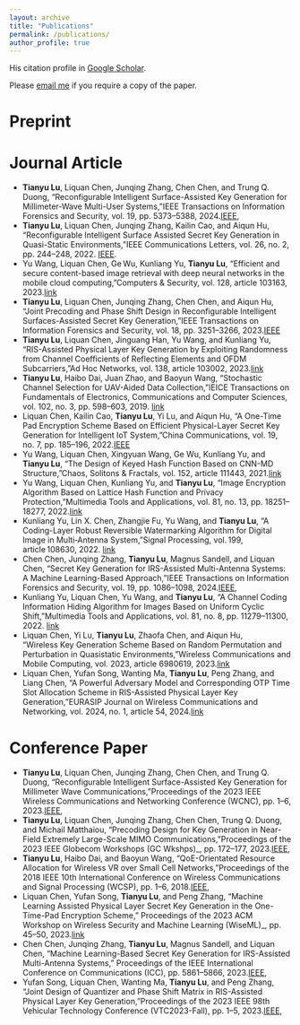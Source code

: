 ```yaml
---
layout: archive
title: "Publications"
permalink: /publications/
author_profile: true
---
```


His citation profile in [Google Scholar](https://scholar.google.com/citations?user=EyknLkwAAAAJ&hl=en).

Please [email me](mailto:t.lu@qub.ac.uk) if you require a copy of the paper.




# Preprint

# Journal Article
* **Tianyu Lu**, Liquan Chen, Junqing Zhang, Chen Chen, and Trung Q. Duong, “Reconfigurable Intelligent Surface-Assisted Key Generation for Millimeter-Wave Multi-User Systems,”IEEE Transactions on Information Forensics and Security, vol. 19, pp. 5373–5388, 2024.[IEEE](https://ieeexplore.ieee.org/document/10520332),  
* **Tianyu Lu**, Liquan Chen, Junqing Zhang, Kailin Cao, and Aiqun Hu, “Reconfigurable Intelligent Surface Assisted Secret Key Generation in Quasi-Static Environments,”IEEE Communications Letters, vol. 26, no. 2, pp. 244–248, 2022. [IEEE](https://ieeexplore.ieee.org/document/9627160).
* Yu Wang, Liquan Chen, Ge Wu, Kunliang Yu, **Tianyu Lu**, “Efficient and secure content-based image retrieval with deep neural networks in the mobile cloud computing,”Computers & Security, vol. 128, article 103163, 2023.[link](https://doi.org/10.1016/j.cose.2023.103163)
* **Tianyu Lu**, Liquan Chen, Junqing Zhang, Chen Chen, and Aiqun Hu, “Joint Precoding and Phase Shift Design in Reconfigurable Intelligent Surfaces-Assisted Secret Key Generation,”IEEE Transactions on Information Forensics and Security, vol. 18, pp. 3251–3266, 2023.[IEEE](https://ieeexplore.ieee.org/document/10106070)
* **Tianyu Lu**, Liquan Chen, Jinguang Han, Yu Wang, and Kunliang Yu, “RIS-Assisted Physical Layer Key Generation by Exploiting Randomness from Channel Coefficients of Reflecting Elements and OFDM Subcarriers,”Ad Hoc Networks, vol. 138, article 103002, 2023.[link](https://doi.org/10.1016/j.adhoc.2022.103002)
* **Tianyu Lu**, Haibo Dai, Juan Zhao, and Baoyun Wang, “Stochastic Channel Selection for UAV-Aided Data Collection,”IEICE Transactions on Fundamentals of Electronics, Communications and Computer Sciences, vol. 102, no. 3, pp. 598–603, 2019. [link](https://search.ieice.org/bin/summary.php?id=e102-a_3_598)
* Liquan Chen, Kailin Cao, **Tianyu Lu**, Yi Lu, and Aiqun Hu, “A One-Time Pad Encryption Scheme Based on Efficient Physical-Layer Secret Key Generation for Intelligent IoT System,”China Communications, vol. 19, no. 7, pp. 185–196, 2022.[IEEE](https://ieeexplore.ieee.org/document/9837858)
* Yu Wang, Liquan Chen, Xingyuan Wang, Ge Wu, Kunliang Yu, and **Tianyu Lu**, “The Design of Keyed Hash Function Based on CNN-MD Structure,”Chaos, Solitons & Fractals, vol. 152, article 111443, 2021.[link](https://doi.org/10.1016/j.chaos.2021.111443)
* Yu Wang, Liquan Chen, Kunliang Yu, and **Tianyu Lu**, “Image Encryption Algorithm Based on Lattice Hash Function and Privacy Protection,”Multimedia Tools and Applications, vol. 81, no. 13, pp. 18251–18277, 2022.[link](https://link.springer.com/article/10.1007/s11042-022-12254-0)
* Kunliang Yu, Lin X. Chen, Zhangjie Fu, Yu Wang, and **Tianyu Lu**, “A Coding-Layer Robust Reversible Watermarking Algorithm for Digital Image in Multi‑Antenna System,”Signal Processing, vol. 199, article 108630, 2022.  [link](https://doi.org/10.1016/j.sigpro.2022.108630)
* Chen Chen, Junqing Zhang, **Tianyu Lu**, Magnus Sandell, and Liquan Chen, “Secret Key Generation for IRS-Assisted Multi-Antenna Systems: A Machine Learning-Based Approach,”IEEE Transactions on Information Forensics and Security, vol. 19, pp. 1086–1098, 2024.[IEEE](https://ieeexplore.ieee.org/document/10315046),  
* Kunliang Yu, Liquan Chen, Yu Wang, and **Tianyu Lu**, “A Channel Coding Information Hiding Algorithm for Images Based on Uniform Cyclic Shift,”Multimedia Tools and Applications, vol. 81, no. 8, pp. 11279–11300, 2022.  [link](https://link.springer.com/article/10.1007/s11042-021-12090-8)
* Liquan Chen, Yi Lu, **Tianyu Lu**, Zhaofa Chen, and Aiqun Hu,  
“Wireless Key Generation Scheme Based on Random Permutation and Perturbation in Quasistatic Environments,”Wireless Communications and Mobile Computing, vol. 2023, article 6980619, 2023.[link](https://www.hindawi.com/journals/wcmc/2023/6980619/)
* Liquan Chen, Yufan Song, Wanting Ma, **Tianyu Lu**, Peng Zhang, and Liang Chen, “A Powerful Adversary Model and Corresponding OTP Time Slot Allocation Scheme in RIS-Assisted Physical Layer Key Generation,”EURASIP Journal on Wireless Communications and Networking, vol. 2024, no. 1, article 54, 2024.[link](https://jwcn-eurasipjournals.springeropen.com/articles/10.1186/s13638-024-02338-w)

# Conference Paper
* **Tianyu Lu**, Liquan Chen, Junqing Zhang, Chen Chen, and Trung Q. Duong, “Reconfigurable Intelligent Surface-Assisted Key Generation for Millimeter Wave Communications,”Proceedings of the 2023 IEEE Wireless Communications and Networking Conference (WCNC), pp. 1–6, 2023.[IEEE](https://ieeexplore.ieee.org/document/10119128),
* **Tianyu Lu**, Liquan Chen, Junqing Zhang, Chen Chen, Trung Q. Duong, and Michail Matthaiou, “Precoding Design for Key Generation in Near-Field Extremely Large-Scale MIMO Communications,”Proceedings of the 2023 IEEE Globecom Workshops (GC Wkshps)_, pp. 172–177, 2023.[IEEE](https://ieeexplore.ieee.org/document/10464921),  
* **Tianyu Lu**, Haibo Dai, and Baoyun Wang, “QoE-Orientated Resource Allocation for Wireless VR over Small Cell Networks,”Proceedings of the 2018 IEEE 10th International Conference on Wireless Communications and Signal Processing (WCSP), pp. 1–6, 2018.[IEEE](https://ieeexplore.ieee.org/document/8555683),  
* Liquan Chen, Yufan Song, **Tianyu Lu**, and Peng Zhang, “Machine Learning Assisted Physical Layer Secret Key Generation in the One-Time-Pad Encryption Scheme,” Proceedings of the 2023 ACM Workshop on Wireless Security and Machine Learning (WiseML)_, pp. 45–50, 2023.[link](https://doi.org/10.1016/j.sigpro.2022.108630)
* Chen Chen, Junqing Zhang, **Tianyu Lu**, Magnus Sandell, and Liquan Chen, “Machine Learning-Based Secret Key Generation for IRS-Assisted Multi-Antenna Systems,” Proceedings of the IEEE International Conference on Communications (ICC), pp. 5861–5866, 2023.[IEEE](https://ieeexplore.ieee.org/document/10279041),
* Yufan Song, Liquan Chen, Wanting Ma, **Tianyu Lu**, and Peng Zhang, “Joint Design of Quantizer and Phase Shift Matrix in RIS-Assisted Physical Layer Key Generation,”Proceedings of the 2023 IEEE 98th Vehicular Technology Conference (VTC2023-Fall), pp. 1–5, 2023.[IEEE](https://ieeexplore.ieee.org/document/10333811),  
 
